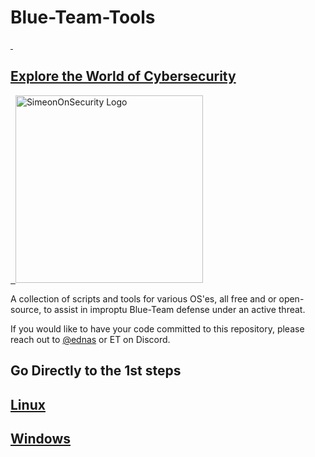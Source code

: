 # Blue-Team-Tools

<a href="https://simeononsecurity.ch" target="_blank" rel="noopener noreferrer">
  <h2>Explore the World of Cybersecurity</h2>
  <img src="https://simeononsecurity.ch/img/banner.png" alt="SimeonOnSecurity Logo" width="300" height="300">
</a>

A collection of scripts and tools for various OS'es, all free and or open-source, to assist in improptu Blue-Team defense under an active threat.

If you would like to have your code committed to this repository, please reach out to [@ednas](https://www.github.com/ednas) or ET on Discord. 

## Go Directly to the 1st steps

## [Linux](https://github.com/WGU-CCDC/Blue-Team-Tools/tree/master/Linux/CCDCprep)

## [Windows](https://github.com/WGU-CCDC/Blue-Team-Tools/tree/master/Windows/CCDCprep)

